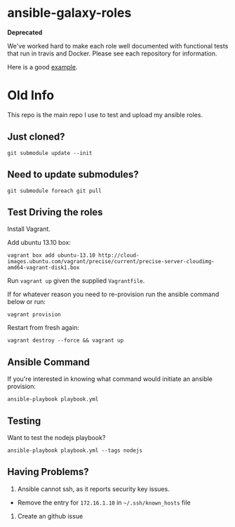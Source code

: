 ansible-galaxy-roles
====================

__Deprecated__

We've worked hard to make each role well documented with functional tests
that run in travis and Docker. Please see each repository for information.

Here is a good [example](https://github.com/AnsibleShipyard/ansible-nginx).


# Old Info

This repo is the main repo I use to test and upload my
ansible roles.

## Just cloned?

    git submodule update --init

## Need to update submodules?

    git submodule foreach git pull

## Test Driving the roles
Install Vagrant.

Add ubuntu 13.10 box:

    vagrant box add ubuntu-13.10 http://cloud-images.ubuntu.com/vagrant/precise/current/precise-server-cloudimg-amd64-vagrant-disk1.box

Run `vagrant up` given the supplied `Vagrantfile`.

If for whatever reason you need to re-provision run the ansible command below or run:

    vagrant provision

Restart from fresh again:

    vagrant destroy --force && vagrant up

## Ansible Command
If you're interested in knowing what command would initiate an ansible provision:

    ansible-playbook playbook.yml

## Testing
Want to test the nodejs playbook?

    ansible-playbook playbook.yml --tags nodejs

## Having Problems?

1. Ansible cannot ssh, as it reports security key issues.
  - Remove the entry for `172.16.1.10` in `~/.ssh/known_hosts` file
1. Create an github issue
